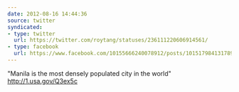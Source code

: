 ```yaml
---
date: 2012-08-16 14:44:36
source: twitter
syndicated:
- type: twitter
  url: https://twitter.com/roytang/statuses/236111220606914561/
- type: facebook
  url: https://www.facebook.com/10155666240078912/posts/10151798413178912
---
```


"Manila is the most densely populated city in the world" http://1.usa.gov/Q3ex5c
